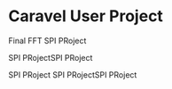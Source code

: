 # Caravel User Project

Final FFT SPI PRoject

SPI PRojectSPI PRoject

SPI PRoject
SPI PRojectSPI PRoject
